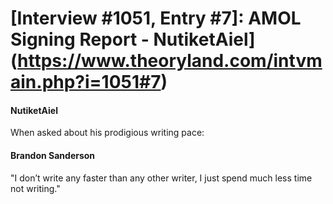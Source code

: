 # [Interview #1051, Entry #7]: AMOL Signing Report - NutiketAiel](https://www.theoryland.com/intvmain.php?i=1051#7)

#### NutiketAiel

When asked about his prodigious writing pace:

#### Brandon Sanderson

"I don’t write any faster than any other writer, I just spend much less time not writing."

